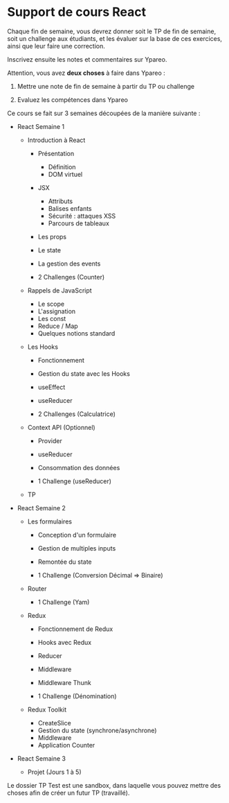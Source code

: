 # Support de cours React

Chaque fin de semaine, vous devrez donner soit le TP de fin de semaine, soit un challenge aux étudiants, et les évaluer sur la base de ces exercices, ainsi que leur faire une correction.

Inscrivez ensuite les notes et commentaires sur Ypareo.

Attention, vous avez **deux choses** à faire dans Ypareo :

1. Mettre une note de fin de semaine à partir du TP ou challenge

2. Evaluez les compétences dans Ypareo 


Ce cours se fait sur 3 semaines découpées de la manière suivante :

- React Semaine 1

    - Introduction à React
        - Présentation
            - Définition
            - DOM virtuel
        - JSX
            - Attributs
            - Balises enfants
            - Sécurité : attaques XSS
            - Parcours de tableaux
        - Les props
        - Le state
        - La gestion des events

        - 2 Challenges (Counter)

    - Rappels de JavaScript

        - Le scope
        - L'assignation
        - Les const
        - Reduce / Map
        - Quelques notions standard

    - Les Hooks

        - Fonctionnement
        - Gestion du state avec les Hooks
        - useEffect
        - useReducer

        - 2 Challenges (Calculatrice)

    - Context API (Optionnel)

        - Provider
        - useReducer
        - Consommation des données

        - 1 Challenge (useReducer)
    - TP

- React Semaine 2

    - Les formulaires
        - Conception d'un formulaire
        - Gestion de multiples inputs
        - Remontée du state

        - 1 Challenge (Conversion Décimal => Binaire)

    - Router

        - 1 Challenge (Yam)

    - Redux

        - Fonctionnement de Redux
        - Hooks avec Redux
        - Reducer
        - Middleware
        - Middleware Thunk

        - 1 Challenge (Dénomination)

    - Redux Toolkit
        - CreateSlice
        - Gestion du state (synchrone/asynchrone)
        - Middleware
        - Application Counter

- React Semaine 3

    - Projet (Jours 1 à 5)
    

Le dossier TP Test est une sandbox, dans laquelle vous pouvez mettre des choses afin de créer un futur TP (travaillé).
